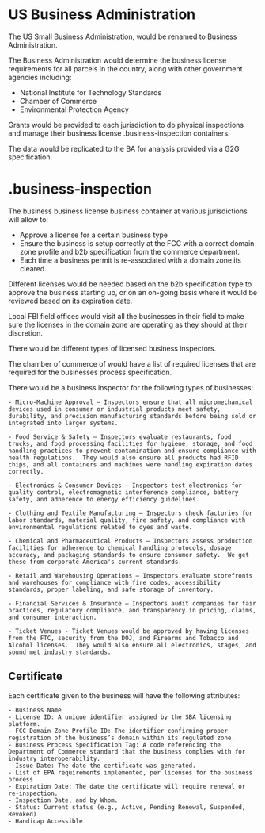 # US Business Administration

The US Small Business Administration, would be renamed to Business Administration.

The Business Administration would determine the business license requirements for all parcels in the country, along with other government agencies including:

- National Institute for Technology Standards
- Chamber of Commerce
- Environmental Protection Agency

Grants would be provided to each jurisdiction to do physical inspections and manage their business license .business-inspection containers.

The data would be replicated to the BA for analysis provided via a G2G specification.

# .business-inspection

The business business license business container at various jurisdictions will allow to:

- Approve a license for a certain business type
- Ensure the business is setup correctly at the FCC with a correct domain zone profile and b2b specification from the commerce department.
- Each time a business permit is re-associated with a domain zone its cleared.

Different licenses would be needed based on the b2b specification type to approve the business starting up, or on an on-going basis where it would be reviewed based on its expiration date.

Local FBI field offices would visit all the businesses in their field to make sure the licenses in the domain zone are operating as they should at their discretion.

There would be different types of licensed business inspectors.

The chamber of commerce of would have a list of required licenses that are required for the businesses process specification.

There would be a business inspector for the following types of businesses:

    - Micro-Machine Approval – Inspectors ensure that all micromechanical devices used in consumer or industrial products meet safety, durability, and precision manufacturing standards before being sold or integrated into larger systems.

    - Food Service & Safety – Inspectors evaluate restaurants, food trucks, and food processing facilities for hygiene, storage, and food handling practices to prevent contamination and ensure compliance with health regulations.  They would also ensure all products had RFID chips, and all containers and machines were handling expiration dates correctly.

    - Electronics & Consumer Devices – Inspectors test electronics for quality control, electromagnetic interference compliance, battery safety, and adherence to energy efficiency guidelines.

    - Clothing and Textile Manufacturing – Inspectors check factories for labor standards, material quality, fire safety, and compliance with environmental regulations related to dyes and waste.

    - Chemical and Pharmaceutical Products – Inspectors assess production facilities for adherence to chemical handling protocols, dosage accuracy, and packaging standards to ensure consumer safety.  We get these from corporate America's current standards.

    - Retail and Warehousing Operations – Inspectors evaluate storefronts and warehouses for compliance with fire codes, accessibility standards, proper labeling, and safe storage of inventory.

    - Financial Services & Insurance – Inspectors audit companies for fair practices, regulatory compliance, and transparency in pricing, claims, and consumer interaction.

    - Ticket Venues - Ticket Venues would be approved by having licenses from the FTC, security from the DOJ, and Firearms and Tobacco and Alcohol licenses.  They would also ensure all electronics, stages, and sound met industry standards.

## Certificate

Each certificate given to the business will have the following attributes:

    - Business Name
    - License ID: A unique identifier assigned by the SBA licensing platform.
    - FCC Domain Zone Profile ID: The identifier confirming proper registration of the business’s domain within its regulated zone.
    - Business Process Specification Tag: A code referencing the Department of Commerce standard that the business complies with for industry interoperability.
    - Issue Date: The date the certificate was generated.
    - List of EPA requirements implemented, per licenses for the business process
    - Expiration Date: The date the certificate will require renewal or re-inspection.
    - Inspection Date, and by Whom.
    - Status: Current status (e.g., Active, Pending Renewal, Suspended, Revoked)
    - Handicap Accessible
